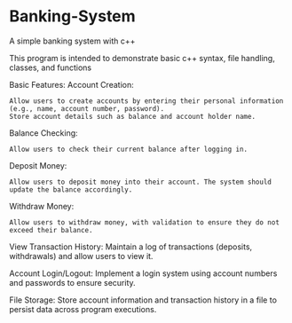 # Banking-System
A simple banking system with c++

This program is intended to demonstrate basic c++ syntax, file handling, classes, and functions

Basic Features:
  Account Creation:

    Allow users to create accounts by entering their personal information (e.g., name, account number, password).
    Store account details such as balance and account holder name.
  Balance Checking:

    Allow users to check their current balance after logging in.
  Deposit Money:

    Allow users to deposit money into their account. The system should update the balance accordingly.
  Withdraw Money:

    Allow users to withdraw money, with validation to ensure they do not exceed their balance.
    
  View Transaction History:
    Maintain a log of transactions (deposits, withdrawals) and allow users to view it.
    
  Account Login/Logout:
    Implement a login system using account numbers and passwords to ensure security.
    
  File Storage:
    Store account information and transaction history in a file to persist data across program executions.
